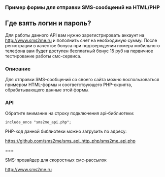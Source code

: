 ### Пример формы для отправки SMS-сообщений на HTML/PHP

## Где взять логин и пароль?

Для работы данного API вам нужно зарегистрировать аккаунт на http://www.sms2me.ru и пополнить счет на необходимую сумму. После регистрации в качестве бонуса при подтверждении номера мобильного телефона вам будет доступен бесплатный бонус 15 руб на первичное тестирование работы смс-сервиса.

### Описание

Для отправки SMS-сообщений со своего сайта можно воспользоваться примером HTML-формы и соответствующего PHP-скрипта, обрабатывающего данные этой формы.

### API

Обратите внимание на строку подключения api-библиотеки:

    include_once "sms2me_api.php";

PHP-код данной библиотеки можно загрузить по адресу:

https://github.com/sms2me/sms_api_http_php/sms2me_api.php

===

SMS-провайдер для скоростных смс-рассылок

http://www.sms2me.ru
